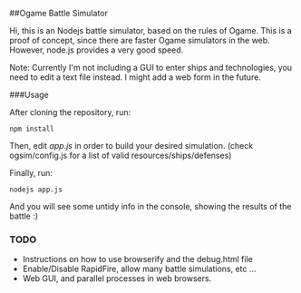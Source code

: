 ##Ogame Battle Simulator

Hi, this is an Nodejs battle simulator, based on the rules of Ogame.
This is a proof of concept, since there are faster Ogame simulators in the web. However, node.js provides a very good speed.


Note: Currently I'm not including a GUI to enter ships and technologies, you need to edit a text file instead.
I might add a web form in the future.


###Usage

After cloning the repository, run:

````
npm install
````

Then, edit *app.js* in order to build your desired simulation. (check ogsim/config.js for a list of valid resources/ships/defenses)

Finally, run:

````
nodejs app.js
````

And you will see some untidy info in the console, showing the results of the battle :)


### TODO

- Instructions on how to use browserify and the debug.html file
- Enable/Disable RapidFire, allow many battle simulations, etc ...
- Web GUI, and parallel processes in web browsers.